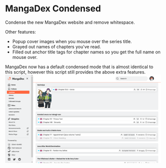 # MangaDex Condensed

Condense the new MangaDex website and remove whitespace.

Other features:

* Popup cover images when you mouse over the series title.
* Grayed out names of chapters you've read.
* Filled out anchor title tags for chapter names so you get the full name on mouse over.

MangaDex now has a default condensed mode that is almost identical to this script, however this script still provides the above extra features.
![screenshot](./screenshots/screenshot_2.png)

